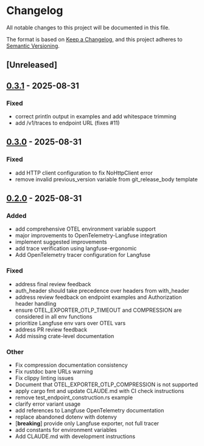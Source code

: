 # Changelog

All notable changes to this project will be documented in this file.

The format is based on [Keep a Changelog](https://keepachangelog.com/en/1.0.0/),
and this project adheres to [Semantic Versioning](https://semver.org/spec/v2.0.0.html).

## [Unreleased]

## [0.3.1](https://github.com/genai-rs/opentelemetry-langfuse/compare/v0.3.0...v0.3.1) - 2025-08-31

### Fixed

- correct println output in examples and add whitespace trimming
- add /v1/traces to endpoint URL (fixes #11)

## [0.3.0](https://github.com/genai-rs/opentelemetry-langfuse/compare/v0.2.0...v0.3.0) - 2025-08-31

### Fixed

- add HTTP client configuration to fix NoHttpClient error
- remove invalid previous_version variable from git_release_body template

## [0.2.0](https://github.com/genai-rs/opentelemetry-langfuse/compare/v0.1.0...v0.2.0) - 2025-08-31

### Added

- add comprehensive OTEL environment variable support
- major improvements to OpenTelemetry-Langfuse integration
- implement suggested improvements
- add trace verification using langfuse-ergonomic
- Add OpenTelemetry tracer configuration for Langfuse

### Fixed

- address final review feedback
- auth_header should take precedence over headers from with_header
- address review feedback on endpoint examples and Authorization header handling
- ensure OTEL_EXPORTER_OTLP_TIMEOUT and COMPRESSION are considered in all env functions
- prioritize Langfuse env vars over OTEL vars
- address PR review feedback
- Add missing crate-level documentation

### Other

- Fix compression documentation consistency
- Fix rustdoc bare URLs warning
- Fix clippy linting issues
- Document that OTEL_EXPORTER_OTLP_COMPRESSION is not supported
- apply cargo fmt and update CLAUDE.md with CI check instructions
- remove test_endpoint_construction.rs example
- clarify error variant usage
- add references to Langfuse OpenTelemetry documentation
- replace abandoned dotenv with dotenvy
- [**breaking**] provide only Langfuse exporter, not full tracer
- add constants for environment variables
- Add CLAUDE.md with development instructions
